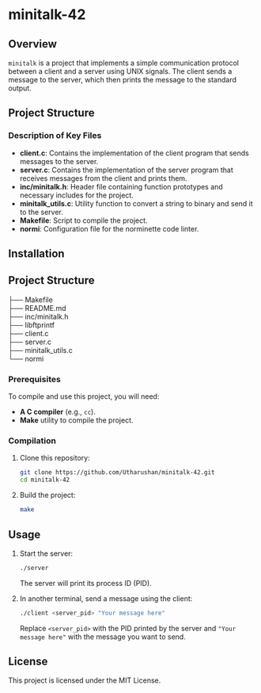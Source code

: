 # minitalk-42

## Overview

`minitalk` is a project that implements a simple communication protocol between a client and a server using UNIX signals. The client sends a message to the server, which then prints the message to the standard output.

## Project Structure

### Description of Key Files

- **client.c**: Contains the implementation of the client program that sends messages to the server.
- **server.c**: Contains the implementation of the server program that receives messages from the client and prints them.
- **inc/minitalk.h**: Header file containing function prototypes and necessary includes for the project.
- **minitalk_utils.c**: Utility function to convert a string to binary and send it to the server.
- **Makefile**: Script to compile the project.
- **normi**: Configuration file for the norminette code linter.

## Installation
## Project Structure

├── Makefile\
├── README.md\
├── inc/minitalk.h\
├── libftprintf\
├── client.c\
├── server.c\
├── minitalk_utils.c\
└── normi

### Prerequisites

To compile and use this project, you will need:
- **A C compiler** (e.g., `cc`).
- **Make** utility to compile the project.

### Compilation

1. Clone this repository:

	```bash
	git clone https://github.com/Utharushan/minitalk-42.git
	cd minitalk-42
	```

2. Build the project:

	```bash
	make
	```

## Usage

1. Start the server:

	```bash
	./server
	```

	The server will print its process ID (PID).

2. In another terminal, send a message using the client:

	```bash
	./client <server_pid> "Your message here"
	```

	Replace `<server_pid>` with the PID printed by the server and `"Your message here"` with the message you want to send.

## License

This project is licensed under the MIT License.
